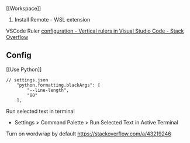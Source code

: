 [[Workspace]]

1. Install Remote - WSL extension

VSCode Ruler
[configuration - Vertical rulers in Visual Studio Code - Stack Overflow](https://stackoverflow.com/questions/29968499/vertical-rulers-in-visual-studio-code)

## Config

[[Use Python]]
```
// settings.json
    "python.formatting.blackArgs": [
        "--line-length",
        "80"
    ],
```

Run selected text in terminal
- Settings > Command Palette > Run Selected Text in Active Terminal

Turn on wordwrap by default
https://stackoverflow.com/a/43219246